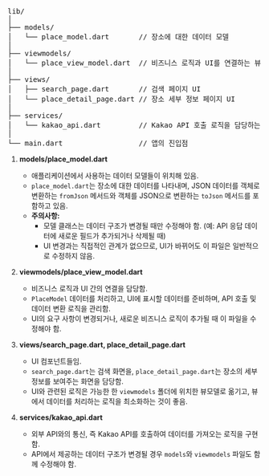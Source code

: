 <pre>
lib/
│
├── models/
│   └── place_model.dart       // 장소에 대한 데이터 모델
│
├── viewmodels/
│   └── place_view_model.dart  // 비즈니스 로직과 UI를 연결하는 뷰모델
│
├── views/
│   ├── search_page.dart       // 검색 페이지 UI
│   └── place_detail_page.dart // 장소 세부 정보 페이지 UI
│
├── services/
│   └── kakao_api.dart         // Kakao API 호출 로직을 담당하는 서비스
│
└── main.dart                  // 앱의 진입점
</pre>


1. **models/place_model.dart**
   - 애플리케이션에서 사용하는 데이터 모델들이 위치해 있음.
   - `place_model.dart`는 장소에 대한 데이터를 나타내며, JSON 데이터를 객체로 변환하는 `fromJson` 메서드와 객체를 JSON으로 변환하는 `toJson` 메서드를 포함하고 있음.
   - **주의사항:**
     - 모델 클래스는 데이터 구조가 변경될 때만 수정해야 함. (예: API 응답 데이터에 새로운 필드가 추가되거나 삭제될 때)
     - UI 변경과는 직접적인 관계가 없으므로, UI가 바뀌어도 이 파일은 일반적으로 수정하지 않음.

2. **viewmodels/place_view_model.dart**
   - 비즈니스 로직과 UI 간의 연결을 담당함.
   - `PlaceModel` 데이터를 처리하고, UI에 표시할 데이터를 준비하며, API 호출 및 데이터 변환 로직을 관리함.
   - UI의 요구 사항이 변경되거나, 새로운 비즈니스 로직이 추가될 때 이 파일을 수정해야 함.

3. **views/search_page.dart, place_detail_page.dart**
   - UI 컴포넌트들임.
   - `search_page.dart`는 검색 화면을, `place_detail_page.dart`는 장소의 세부 정보를 보여주는 화면을 담당함.
   - UI와 관련된 로직은 가능한 한 `viewmodels` 폴더에 위치한 뷰모델로 옮기고, 뷰에서 데이터를 처리하는 로직을 최소화하는 것이 좋음.

4. **services/kakao_api.dart**
   - 외부 API와의 통신, 즉 Kakao API를 호출하여 데이터를 가져오는 로직을 구현함.
   - API에서 제공하는 데이터 구조가 변경될 경우 `models`와 `viewmodels` 파일도 함께 수정해야 함.
